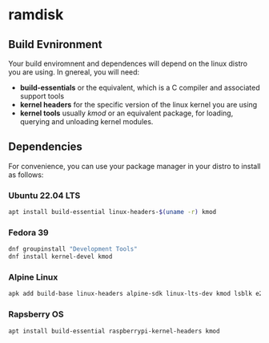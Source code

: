 # ramdisk

## Build Evnironment

Your build enviromnent and dependences will depend on the linux distro you are using. In gnereal, you will need:
* **build-essentials** or the equivalent, which is a C compiler and associated support tools
* **kernel headers** for the specific version of the linux kernel you are using
* **kernel tools** usually *kmod* or an equivalent package, for loading, querying and unloading kernel modules.

## Dependencies

For convenience, you can use your package manager in your distro to install as follows:

### Ubuntu 22.04 LTS

```bash
apt install build-essential linux-headers-$(uname -r) kmod 
```
### Fedora 39

```bash
dnf groupinstall "Development Tools"
dnf install kernel-devel kmod
```

### Alpine Linux 

```bash
apk add build-base linux-headers alpine-sdk linux-lts-dev kmod lsblk e2fsprogs
```

### Rapsberry OS

```bash
apt install build-essential raspberrypi-kernel-headers kmod 
```

